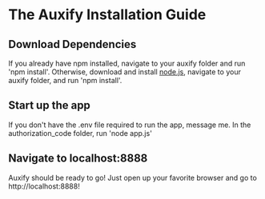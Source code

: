 # The Auxify Installation Guide

## Download Dependencies
If you already have npm installed, navigate to your auxify folder and run 'npm install'.
Otherwise, download and install [node.js](https://nodejs.org/en/download/), navigate to your auxify folder, and run 'npm install'.

## Start up the app
If you don't have the .env file required to run the app, message me.
In the authorization_code folder, run 'node app.js'

## Navigate to localhost:8888
Auxify should be ready to go! Just open up your favorite browser and go to http://localhost:8888!
